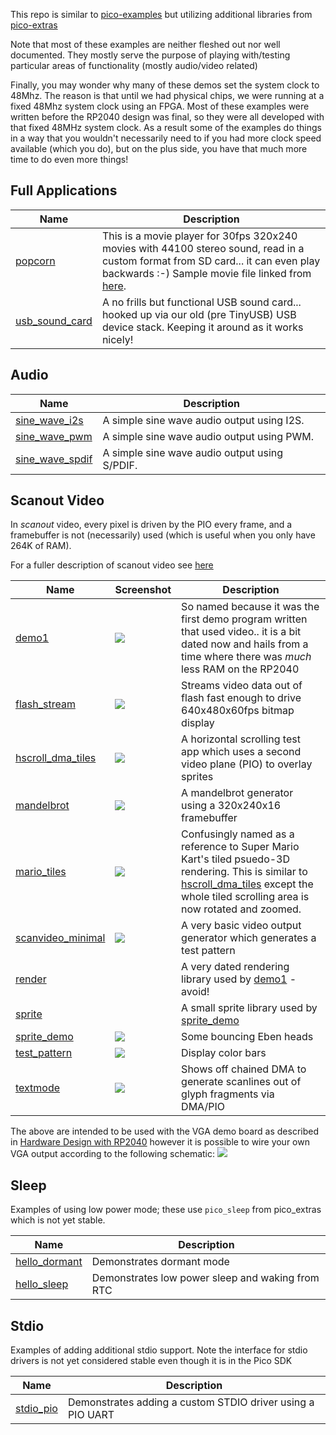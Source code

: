 This repo is similar to [pico-examples](https://github.com/raspberrypi/pico-examples) but utilizing additional libraries
from [pico-extras](https://github.com/raspberrypi/pico-extras)

Note that most of these examples are neither fleshed out nor well documented. They mostly serve
the purpose of playing with/testing particular areas of functionality (mostly audio/video related)

Finally, you may wonder why many of these demos set the system clock to 48Mhz. The reason is that until we had physical
chips, we were running at a fixed 48Mhz system clock using an FPGA. Most of these examples were written before the 
RP2040 design was final, so they were all developed with that fixed 48MHz system clock. As a result some of the examples do things in a way 
that you wouldn't necessarily need to if you had more clock speed available (which you do), but on the plus side,
you have that much more time to do even more things!

## Full Applications

Name|Description 
---|---
[popcorn](apps/popcorn)| This is a movie player for 30fps 320x240 movies with 44100 stereo sound, read in a custom format from SD card... it can even play backwards :-) Sample movie file linked from [here](apps/popcorn/README.md).
[usb_sound_card](apps/usb_sound_card)| A no frills but functional USB sound card... hooked up via our old (pre TinyUSB) USB device stack. Keeping it around as it works nicely!

## Audio

Name|Description
---|---
[sine_wave_i2s](audio/sine_wave)| A simple sine wave audio output using I2S.
[sine_wave_pwm](audio/sine_wave)| A simple sine wave audio output using PWM.
[sine_wave_spdif](audio/sine_wave)| A simple sine wave audio output using S/PDIF.

## Scanout Video

In _scanout_ video, every pixel is driven by the PIO every frame, and a framebuffer is not (necessarily) used (which
is useful when you only have 264K of RAM).

For a fuller description of scanout video see [here](https://github.com/raspberrypi/pico-extras/blob/master/src/common/pico_scanvideo/README.adoc)

Name|Screenshot|Description
---|---|---
[demo1](scanvideo/demo1)|![](scanvideo/demo1/screenshot.jpg)| So named because it was the first demo program written that used video.. it is a bit dated now and hails from a time where there was _much_ less RAM on the RP2040
[flash_stream](scanvideo/flash_stream)|![](scanvideo/flash_stream/screenshot.jpg)| Streams video data out of flash fast enough to drive 640x480x60fps bitmap display
[hscroll_dma_tiles](scanvideo/hscroll_dma_tiles)|![](scanvideo/hscroll_dma_tiles/screenshot.jpg)| A horizontal scrolling test app which uses a second video plane (PIO) to overlay sprites
[mandelbrot](scanvideo/mandelbrot)|![](scanvideo/mandelbrot/screenshot.jpg)| A mandelbrot generator using a 320x240x16 framebuffer
[mario_tiles](scanvideo/mario_tiles)|![](scanvideo/mario_tiles/screenshot.jpg)| Confusingly named as a reference to Super Mario Kart's tiled psuedo-3D rendering. This is similar to [hscroll_dma_tiles](scanvideo/hscroll_dma_tiles) except the whole tiled scrolling area is now rotated and zoomed.
[scanvideo_minimal](scanvideo/scanvideo_minimal)|![](scanvideo/scanvideo_minimal/screenshot.jpg)| A very basic video output generator which generates a test pattern
[render](scanvideo/render)| | A very dated rendering library used by [demo1](scanvideo/demo1) - avoid!
[sprite](scanvideo/sprite)| | A small sprite library used by [sprite_demo](scanvideo/scanvideo_minimal)
[sprite_demo](scanvideo/sprite_demo)|![](scanvideo/sprite_demo/screenshot.jpg)| Some bouncing Eben heads
[test_pattern](scanvideo/test_pattern)|![](scanvideo/test_pattern/screenshot.jpg)| Display color bars
[textmode](scanvideo/textmode)|![](scanvideo/textmode/screenshot.jpg)| Shows off chained DMA to generate scanlines out of glyph fragments via DMA/PIO

The above are intended to be used with the VGA demo board as described in [Hardware Design with RP2040](https://rptl.io/rp2040-design) however it is possible to wire your own VGA output according to the following schematic:
![](scanvideo/Raspberry%20Pi%20Pico%20to%20VGA%20Connection%20Schematic.png)

## Sleep

Examples of using low power mode; these use `pico_sleep` from pico_extras which is not yet stable.

Name|Description
---|---
[hello_dormant](sleep/hello_dormant)| Demonstrates dormant mode
[hello_sleep](sleep/hello_sleep)| Demonstrates low power sleep and waking from RTC


## Stdio

Examples of adding additional stdio support. Note the interface for stdio drivers is not yet considered stable
even though it is in the Pico SDK

Name|Description
---|---
[stdio_pio](stdio/pio)| Demonstrates adding a custom STDIO driver using a PIO UART
